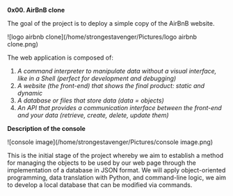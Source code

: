 **0x00. AirBnB clone**

The goal of the project is to deploy a simple copy of the AirBnB website.



![logo airbnb clone](/home/strongestavenger/Pictures/logo airbnb clone.png)

The web application is composed of:
 1. _A command interpreter to manipulate data without a visual interface, like in a Shell (perfect for development and debugging)_
 2. _A website (the front-end) that shows the final product: static and dynamic_
 3. _A database or files that store data (data = objects)_
 4. _An API that provides a communication interface between the front-end and your data (retrieve, create, delete, update them)_

 **Description of the console**

 ![console image](/home/strongestavenger/Pictures/console image.png)

 This is the initial stage of the project whereby we aim to establish a method for managing the objects to be used by our web page through the implementation of a database in JSON format. We will apply object-oriented programming, data translation with Python, and command-line logic, we aim to develop a local database that can be modified via commands.
